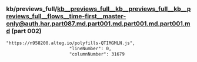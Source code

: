 ### kb/previews_full/kb__previews_full__kb__previews_full__kb__previews_full__flows__time-first__master-only@auth.har.part087.md.part001.md.part001.md.part001.md (part 002)

```md
"https://n958200.alteg.io/polyfills-QTIMGMLN.js",
                        "lineNumber": 0,
                        "columnNumber": 31679
             
```

```
